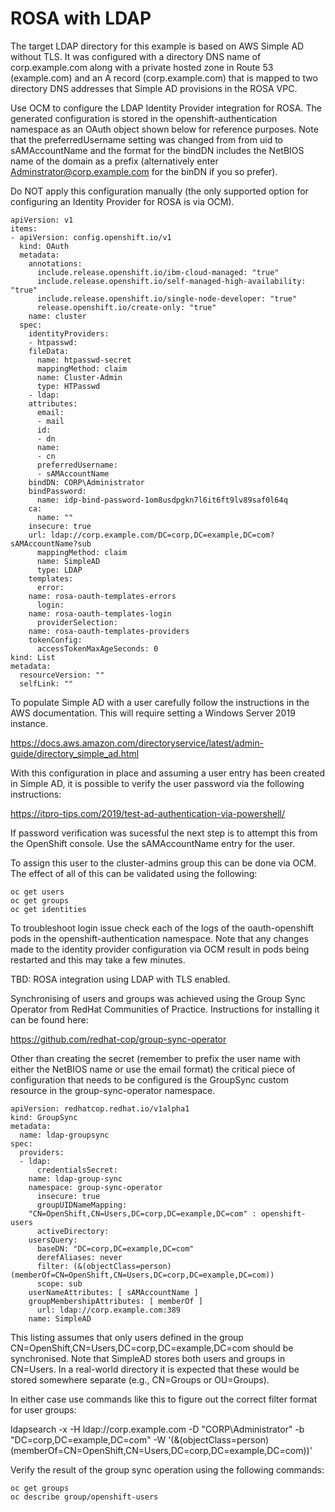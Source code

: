 # ROSA with LDAP

The target LDAP directory for this example is based on AWS Simple AD without TLS. It was configured with a directory DNS name of corp.example.com along with a private hosted zone in Route 53 (example.com) and an A record (corp.example.com) that is mapped to two directory DNS addresses that Simple AD provisions in the ROSA VPC.

Use OCM to configure the LDAP Identity Provider integration for ROSA. The generated configuration is stored in the openshift-authentication namespace as an OAuth object shown below for reference purposes. Note that the preferredUsername setting was changed from from uid to sAMAccountName and the format for the bindDN includes the NetBIOS name of the domain as a prefix (alternatively enter Adminstrator@corp.example.com for the binDN if you so prefer).

Do NOT apply this configuration manually (the only supported option for configuring an Identity Provider for ROSA is via OCM).

	apiVersion: v1
	items:
	- apiVersion: config.openshift.io/v1
	  kind: OAuth
	  metadata:
	    annotations:
	      include.release.openshift.io/ibm-cloud-managed: "true"
	      include.release.openshift.io/self-managed-high-availability: "true"
	      include.release.openshift.io/single-node-developer: "true"
	      release.openshift.io/create-only: "true"
	    name: cluster
	  spec:
	    identityProviders:
	    - htpasswd:
		fileData:
		  name: htpasswd-secret
	      mappingMethod: claim
	      name: Cluster-Admin
	      type: HTPasswd
	    - ldap:
		attributes:
		  email:
		  - mail
		  id:
		  - dn
		  name:
		  - cn
		  preferredUsername:
		  - sAMAccountName
		bindDN: CORP\Administrator
		bindPassword:
		  name: idp-bind-password-1om8usdpgkn7l6it6ft9lv89saf0l64q
		ca:
		  name: ""
		insecure: true
		url: ldap://corp.example.com/DC=corp,DC=example,DC=com?sAMAccountName?sub
	      mappingMethod: claim
	      name: SimpleAD
	      type: LDAP
	    templates:
	      error:
		name: rosa-oauth-templates-errors
	      login:
		name: rosa-oauth-templates-login
	      providerSelection:
		name: rosa-oauth-templates-providers
	    tokenConfig:
	      accessTokenMaxAgeSeconds: 0
	kind: List
	metadata:
	  resourceVersion: ""
	  selfLink: ""

To populate Simple AD with a user carefully follow the instructions in the AWS documentation. This will require setting a Windows Server 2019 instance.

https://docs.aws.amazon.com/directoryservice/latest/admin-guide/directory_simple_ad.html

With this configuration in place and assuming a user entry has been created in Simple AD, it is possible to verify the user password via the following instructions:

https://itpro-tips.com/2019/test-ad-authentication-via-powershell/

If password verification was sucessful the next step is to attempt this from the OpenShift console. Use the sAMAccountName entry for the user.

To assign this user to the cluster-admins group this can be done via OCM. The effect of all of this can be validated using the following:

	oc get users
	oc get groups
	oc get identities
	
To troubleshoot login issue check each of the logs of the oauth-openshift pods in the openshift-authentication namespace. Note that any changes made to the identity provider configuration via OCM result in pods being restarted and this may take a few minutes.

TBD: ROSA integration using LDAP with TLS enabled.

Synchronising of users and groups was achieved using the Group Sync Operator from RedHat Communities of Practice. Instructions for installing it can be found here:

https://github.com/redhat-cop/group-sync-operator

Other than creating the secret (remember to prefix the user name with either the NetBIOS name or use the email format) the critical piece of configuration that needs to be configured is the GroupSync custom resource in the group-sync-operator namespace.

	apiVersion: redhatcop.redhat.io/v1alpha1
	kind: GroupSync
	metadata:
	  name: ldap-groupsync
	spec:
	  providers:
	  - ldap:
	      credentialsSecret:
		name: ldap-group-sync
		namespace: group-sync-operator
	      insecure: true
	      groupUIDNameMapping:
		"CN=OpenShift,CN=Users,DC=corp,DC=example,DC=com" : openshift-users
	      activeDirectory:
		usersQuery:
		  baseDN: "DC=corp,DC=example,DC=com"
		  derefAliases: never
		  filter: (&(objectClass=person)(memberOf=CN=OpenShift,CN=Users,DC=corp,DC=example,DC=com))
		  scope: sub
		userNameAttributes: [ sAMAccountName ]
		groupMembershipAttributes: [ memberOf ]
	      url: ldap://corp.example.com:389
	    name: SimpleAD

This listing assumes that only users defined in the group CN=OpenShift,CN=Users,DC=corp,DC=example,DC=com should be synchronised. Note that SimpleAD stores both users and groups in CN=Users. In a real-world directory it is expected that these would be stored somewhere separate (e.g., CN=Groups or OU=Groups).

In either case use commands like this to figure out the correct filter format for user groups:

ldapsearch -x -H ldap://corp.example.com -D "CORP\Administrator" -b "DC=corp,DC=example,DC=com" -W '(&(objectClass=person)(memberOf=CN=OpenShift,CN=Users,DC=corp,DC=example,DC=com))'

Verify the result of the group sync operation using the following commands:

	oc get groups
	oc describe group/openshift-users
